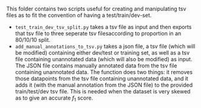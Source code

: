 This folder contains two scripts useful for creating and manipulating tsv files
as to fit the convention of having a test/train/dev-set. 

- `test_train_dev_tsv_split.py` takes a tsv file as input and then exports that
  tsv file to three seperate tsv filesaccording to proportion in an 80/10/10
  split.
- `add_manual_annotations_to_tsv.py` takes a json file, a tsv file (which will
  be modified) containing either dev/test or training set, as well as a tsv
  file containing unannotated data (which will also be modified) as input.
  The JSON file contains manually annotated data from the tsv file containing
  unannotated data. The function
  does two things: it removes those datapoints from the tsv file containing
  unannotated data, and it adds it (with the manual annotation from the JSON
  file) to the provided train/test/dev tsv file. This is needed when the
  dataset is very skewed as to give an accurate $f_1$ score.
